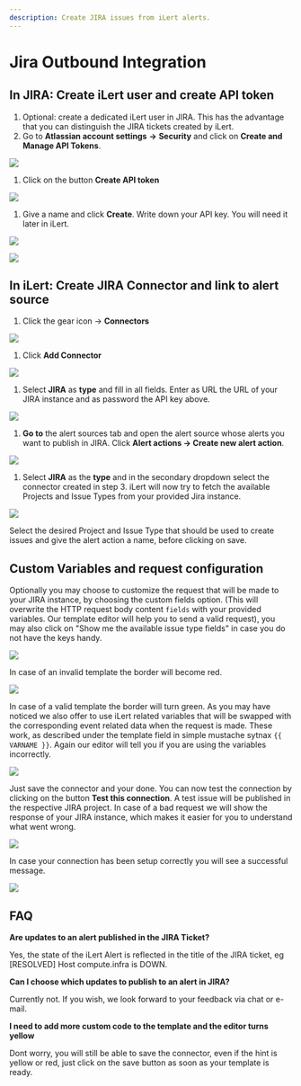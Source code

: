 ```yaml
---
description: Create JIRA issues from iLert alerts.
---
```


# Jira Outbound Integration

## In JIRA: Create iLert user and create API token <a href="#jira-preparation" id="jira-preparation"></a>

1. Optional: create a dedicated iLert user in JIRA. This has the advantage that you can distinguish the JIRA tickets created by iLert.
2. Go to **Atlassian account settings** **→** **Security** and click on **Create and Manage API Tokens**.

![](../../.gitbook/assets/screenshot-2020-08-05-at-13.15.25.png)

1. Click on the button **Create API token** &#x20;

![](../../.gitbook/assets/ji2.png)

1. Give a name and click **Create**. Write down your API key. You will need it later in iLert. &#x20;

![](../../.gitbook/assets/ji3.png)

![](../../.gitbook/assets/ji4.png)

## In iLert: Create JIRA Connector and link to alert source <a href="#create-alarm-source" id="create-alarm-source"></a>

1. Click the gear icon → **Connectors**

![](<../../.gitbook/assets/go\_to\_connectors (6).png>)

1. Click **Add Connector**

![](<../../.gitbook/assets/create\_connector\_button (5).png>)

1. Select **JIRA** as **type** and fill in all fields. Enter as URL the URL of your JIRA instance and as password the API key above.

![](<../../.gitbook/assets/ilert (76).png>)

1. **Go to** the alert sources tab and open the alert source whose alerts you want to publish in JIRA. Click **Alert actions → Create new alert action**.

![](<../../.gitbook/assets/new\_incident\_action (2).png>)

1. Select **JIRA** as the **type** and in the secondary dropdown select the connector created in step 3. iLert will now try to fetch the available Projects and Issue Types from your provided Jira instance.

![](<../../.gitbook/assets/ilert (56).png>)

Select the desired Project and Issue Type that should be used to create issues and give the alert action a name, before clicking on save.

## Custom Variables and request configuration <a href="#custom" id="custom"></a>

Optionally you may choose to customize the request that will be made to your JIRA instance, by choosing the custom fields option. (This will overwrite the HTTP request body content `fields` with your provided variables. Our template editor will help you to send a valid request), you may also click on "Show me the available issue type fields" in case you do not have the keys handy.

![](../../.gitbook/assets/ji10.png)

In case of an invalid template the border will become red.

![](../../.gitbook/assets/ji11.png)

In case of a valid template the border will turn green. As you may have noticed we also offer to use iLert related variables that will be swapped with the corresponding event related data when the request is made. These work, as described under the template field in simple mustache sytnax `{{ VARNAME }}`. Again our editor will tell you if you are using the variables incorrectly.

![](../../.gitbook/assets/ji12.png)

Just save the connector and your done. You can now test the connection by clicking on the button **Test this connection**. A test issue will be published in the respective JIRA project. In case of a bad request we will show the response of your JIRA instance, which makes it easier for you to understand what went wrong.

![](<../../.gitbook/assets/ilert (61).png>)

In case your connection has been setup correctly you will see a successful message.

![](../../.gitbook/assets/ji14.png)

## FAQ <a href="#faq" id="faq"></a>

**Are updates to an alert published in the JIRA Ticket?**

Yes, the state of the iLert Alert is reflected in the title of the JIRA ticket, eg \[RESOLVED] Host compute.infra is DOWN.

**Can I choose which updates to publish to an alert in JIRA?**

Currently not. If you wish, we look forward to your feedback via chat or e-mail.

**I need to add more custom code to the template and the editor turns yellow**

Dont worry, you will still be able to save the connector, even if the hint is yellow or red, just click on the save button as soon as your template is ready.
